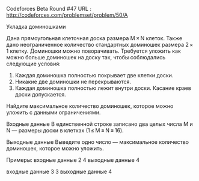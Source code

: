 Codeforces Beta Round #47 URL : http://codeforces.com/problemset/problem/50/A

Укладка доминошками

Дана прямоугольная клеточная доска размера M × N клеток. 
Также дано неограниченное количество стандартных доминошек размера 2 × 1 клетку. Доминошки можно поворачивать. 
Требуется уложить как можно больше доминошек на доску так, чтобы соблюдались следующие условия:
  1. Каждая доминошка полностью покрывает две клетки доски.
  2. Никакие две доминошки не перекрываются.
  3. Каждая доминошка полностью лежит внутри доски. Касание краев доски допускается.

Найдите максимальное количество доминошек, которое можно уложить с данными ограничениями.

Входные данные
В единственной строке записано два целых числа M и N — размеры доски в клетках (1 ≤ M ≤ N ≤ 16).

Выходные данные
Выведите одно число — максимальное количество доминошек, которое можно уложить.

Примеры:
входные данные
2 4
выходные данные
4

входные данные
3 3
выходные данные
4
